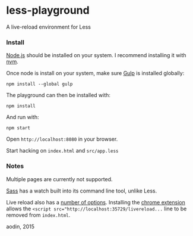 # less-playground
A live-reload environment for Less


### Install

[Node.js](https://nodejs.org/) should be installed on your system. I recommend installing it with [nvm](https://github.com/creationix/nvm#installation).

Once node is install on your system, make sure [Gulp](http://gulpjs.com/) is installed globally:

    npm install --global gulp

The playground can then be installed with:

    npm install

And run with:

    npm start

Open `http://localhost:8080` in your browser.

Start hacking on `index.html` and `src/app.less`


### Notes

Multiple pages are currently not supported.

[Sass](http://sass-lang.com/) has a watch built into its command line tool, unlike Less.

Live reload also has a [number of options](https://github.com/livereload/livereload-js). Installing the [chrome extension](https://chrome.google.com/webstore/detail/livereload/jnihajbhpnppcggbcgedagnkighmdlei?hl=en) allows the `<script src="http://localhost:35729/livereload...` line to be removed from `index.html`.

aodin, 2015

